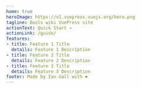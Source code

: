 ```yaml
---
home: true
heroImage: https://v1.vuepress.vuejs.org/hero.png
tagline: Bools wiki VuePress site
actionText: Quick Start →
actionLink: /guide/
features:
- title: Feature 1 Title
  details: Feature 1 Description
- title: Feature 2 Title
  details: Feature 2 Description
- title: Feature 3 Title
  details: Feature 3 Description
footer: Made by Ian Gall with ❤️
---
```

